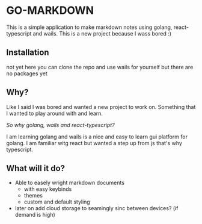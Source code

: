# GO-MARKDOWN

This is a simple application to make markdown notes using golang, react-typescript and wails.
This is a new project because I wass bored :)

## Installation

not yet here you can clone the repo and use wails for yourself but there are no packages yet

## Why?

Like I said I was bored and wanted a new project to work on. Something that I wanted to play around with and learn.

*So why golang, wails and react-typescript?*

I am learning golang and wails is a nice and easy to learn gui platform for golang. I am familiar witg react but wanted a step up from js that's why typescript.

## What will it do?

- Able to easely wright markdown documents 
    - with easy keybinds
    - themes
    - custom and default styling
- later on add cloud storage to seamingly sinc between devices? (if demand is high)
